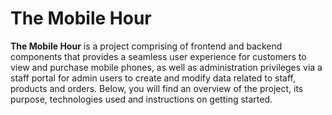 # The Mobile Hour

**The Mobile Hour** is a project comprising of  frontend and backend components that provides a seamless user experience for customers to view and purchase mobile phones, as well as administration privileges via a staff portal for admin users to create and modify data related to staff, products and orders. Below, you will find an overview of the project, its purpose, technologies used and instructions on getting started.
